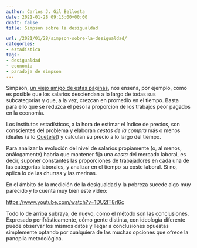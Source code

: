 ```yaml
---
author: Carlos J. Gil Bellosta
date: 2021-01-28 09:13:00+00:00
draft: false
title: Simpson sobre la desigualdad

url: /2021/01/28/simpson-sobre-la-desigualdad/
categories:
- estadística
tags:
- desigualdad
- economía
- paradoja de simpson
---
```





Simpson, [un viejo amigo de estas páginas](https://www.datanalytics.com/tag/paradoja-de-simpson/), nos enseña, por ejemplo, cómo es posible que los salarios desciendan a lo largo de todas sus subcategorías y que, a la vez, crezcan en promedio en el tiempo. Basta para ello que se reduzca el peso la proporción de los trabajos peor pagados en la economía.







Los institutos estadísticos, a la hora de estimar el índice de precios, son conscientes del problema y elaboran _cestas de la compra_ más o menos ideales (a lo [Quetelet](https://www.datanalytics.com/2017/04/21/asi-se-invento-el-nudo-gordiano-del-hombre-medio/)) y calculan su precio a lo largo del tiempo.







Para analizar la evolución del nivel de salarios propiamente (o, al menos, análogamente) habría que mantener fija una _cesta_ del mercado laboral, es decir, suponer constantes las proporciones de trabajadores en cada una de las categorías laborales, y analizar en el tiempo su coste laboral. Si no, aplica lo de las churras y las merinas.







En el ámbito de la medición de la desigualdad y la pobreza sucede algo muy parecido y lo cuenta muy bien este vídeo:








https://www.youtube.com/watch?v=1DU2IT8rl6c








Todo lo de arriba subraya, de nuevo, cómo el método son las conclusiones. Expresado perifrásticamente, cómo gente distinta, con ideología diferente puede observar los mismos datos y llegar a conclusiones opuestas simplemente optando por cualquiera de las muchas opciones que ofrece la panoplia metodológica.



